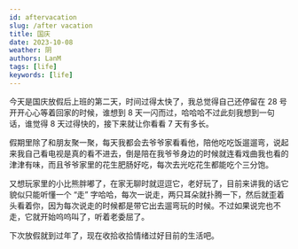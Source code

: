 ```yaml
---
id: aftervacation
slug: /after vacation
title: 国庆
date: 2023-10-08
weather: 阴
authors: LanM
tags: [life]
keywords: [life]
---
```


今天是国庆放假后上班的第二天，时间过得太快了，我总觉得自己还停留在 28 号开开心心等着回家的时候，谁想到 8 天一闪而过，哈哈哈不过此刻我想到一句话，谁觉得 8 天过得快的，接下来就让你看看 7 天有多长。

假期里除了和朋友聚一聚，每天我都会去爷爷家看看他，陪他吃吃饭遛遛弯，说起来我自己看电视是真的看不进去，倒是陪在我爷爷身边的时候就连看戏曲我也看的津津有味，而且爷爷家里的花生肥肠好吃，每次去光吃花生都能吃个三分饱。

又想玩家里的小比熊胖嘟了，在家无聊时就逗逗它，老好玩了，目前来讲我的话它貌似只能听懂一个 “走” 字哈哈，每次一说走，两只耳朵就扑腾一下，然后就歪着头看着你，因为每次说走的时候都是带它出去遛弯玩的时候。不过如果说完也不走，它就开始呜呜叫了，听着老委屈了。

下次放假就到过年了，现在收拾收拾情绪过好目前的生活吧。
